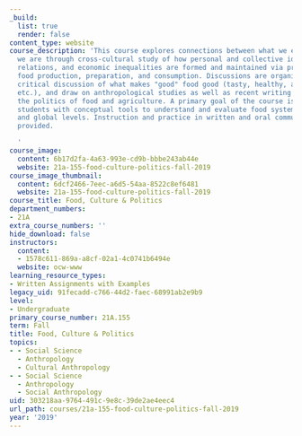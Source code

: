 ```yaml
---
_build:
  list: true
  render: false
content_type: website
course_description: 'This course explores connections between what we eat and who
  we are through cross-cultural study of how personal and collective identities, social
  relations, and economic inequalities are formed and maintained via practices of
  food production, preparation, and consumption. Discussions are organized around
  critical discussion of what makes "good" food good (tasty, healthy, authentic, ethical,
  etc.), and draw on anthropological studies as well as recent writing and films on
  the politics of food and agriculture. A primary goal of the course is to provide
  students with conceptual tools to understand and evaluate food systems at local
  and global levels. Instruction and practice in written and oral communication is
  provided.

  '
course_image:
  content: 6b17d2fa-4a63-993e-cd9b-bbbe243ab44e
  website: 21a-155-food-culture-politics-fall-2019
course_image_thumbnail:
  content: 6dcf2466-7eec-a6d5-54aa-8522c8ef6481
  website: 21a-155-food-culture-politics-fall-2019
course_title: Food, Culture & Politics
department_numbers:
- 21A
extra_course_numbers: ''
hide_download: false
instructors:
  content:
  - 1578c611-869a-a8cf-02a1-4c0741b6494e
  website: ocw-www
learning_resource_types:
- Written Assignments with Examples
legacy_uid: 91fecadd-c766-44d2-faec-68991ab2e9b9
level:
- Undergraduate
primary_course_number: 21A.155
term: Fall
title: Food, Culture & Politics
topics:
- - Social Science
  - Anthropology
  - Cultural Anthropology
- - Social Science
  - Anthropology
  - Social Anthropology
uid: 303218aa-9764-491c-9e8c-39de2ae4eec4
url_path: courses/21a-155-food-culture-politics-fall-2019
year: '2019'
---
```

